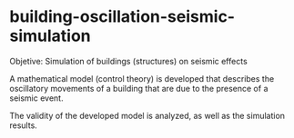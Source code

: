 # building-oscillation-seismic-simulation

Objetive: Simulation of buildings (structures) on seismic effects

A mathematical model (control theory) is developed that describes the oscillatory movements of a building that are due to the presence of a seismic event.

The validity of the developed model is analyzed, as well as the simulation results.
